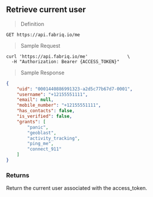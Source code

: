## Retrieve current user

> Definition

```text
GET https://api.fabriq.io/me
```

> Sample Request

```shell
curl 'https://api.fabriq.io/me'               \
  -H "Authorization: Bearer {ACCESS_TOKEN}"
```

> Sample Response

```json
{
    "uid": "0001440886991323-a2d5c77b67d7-0001",
    "username": "+12155551111",
    "email": null,
    "mobile_number": "+12155551111",
    "has_contacts": false,
    "is_verified": false,
    "grants": [
        "panic",
        "geoblast",
        "activity_tracking",
        "ping_me",
        "connect_911"
    ]
}
```

### Returns
Return the current user associated with the access_token.
